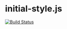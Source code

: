 # initial-style.js

[![Build Status](https://travis-ci.org/sbichenko/initial-style.svg)](https://travis-ci.org/sbichenko/initial-style)